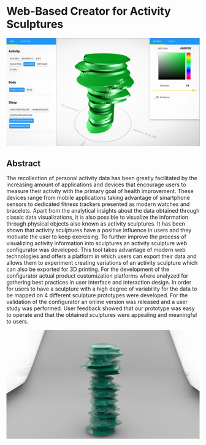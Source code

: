 # Web-Based Creator for Activity Sculptures #

![Configurator UI](configurator-ui.png)

## Abstract ##
The recollection of personal activity data has been greatly facilitated by the
increasing amount of applications and devices that encourage users to measure
their activity with the primary goal of health improvement. These
devices range from mobile applications taking advantage of smartphone sensors to
dedicated fitness trackers presented as modern watches and bracelets. Apart from the
analytical insights about the data obtained through classic data
visualizations, it is also possible to visualize the information through
physical objects also known as activity sculptures. It has been shown that
activity sculptures have a positive influence in users and they motivate the
user to keep exercising. To further improve the process of visualizing activity
information into sculptures an activity sculpture web configurator was
developed. This tool takes advantage of modern web
technologies and offers a platform in which users can export their data and
allows them to experiment creating variations of an activity sculpture which can also
be exported for 3D printing. For the development of the configurator actual
product customization platforms where analyzed for gathering best practices in
user interface and interaction design. In order for users to have a sculpture
with a high degree of variability for the data to be mapped on 4 
different sculpture prototypes were developed. For the validation of the
configurator an online version was released and a user study was performed.
User feedback showed that our prototype was easy to operate and that the
obtained sculptures were appealing and meaningful to users.

![3D Printed Render](softboxes2.jpg)

